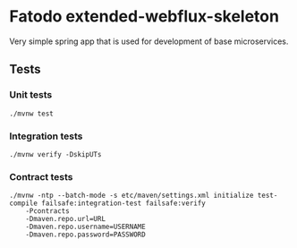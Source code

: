# Fatodo extended-webflux-skeleton
Very simple spring app that is used for development of base microservices.

## Tests

### Unit tests
```
./mvnw test
```
### Integration tests
```
./mvnw verify -DskipUTs
```
### Contract tests
```
./mvnw -ntp --batch-mode -s etc/maven/settings.xml initialize test-compile failsafe:integration-test failsafe:verify 
    -Pcontracts
    -Dmaven.repo.url=URL
    -Dmaven.repo.username=USERNAME
    -Dmaven.repo.password=PASSWORD
```
